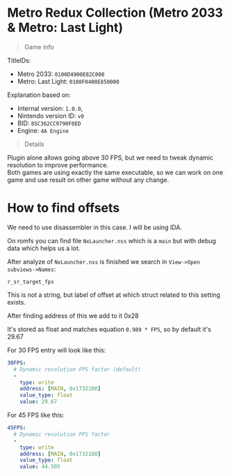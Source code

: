 # Metro Redux Collection (Metro 2033 & Metro: Last Light)

> Game info

TitleIDs: 
- Metro 2033: `0100D4900E82C000`
- Metro: Last Light: `0100F0400E850000`

Explanation based on:
- Internal version: `1.0.0`, 
- Nintendo version ID: `v0`
- BID: `85C362CC9790F0ED`
- Engine: `4A Engine`

> Details

Plugin alone allows going above 30 FPS, but we need to tweak dynamic resolution to improve performance.<br>
Both games are using exactly the same executable, so we can work on one game and use result on other game without any change.


# How to find offsets

We need to use disassembler in this case. I will be using IDA.

On romfs you can find file `NxLauncher.nss` which is a `main` but with debug data which helps us a lot.

After analyze of `NxLauncher.nss` is finished we search in `View->Open subviews->Names`:
```
r_sr_target_fps
```

This is not a string, but label of offset at which struct related to this setting exists.

After finding address of this we add to it 0x28

It's stored as float and matches equation `0.989 * FPS`, so by default it's 29.67

For 30 FPS entry will look like this:
```yaml
30FPS:
  # Dynamic resolution FPS factor (default)
  -
    type: write
    address: [MAIN, 0x17321D8]
    value_type: float
    value: 29.67
```

For 45 FPS like this:
```yaml
45FPS:
  # Dynamic resolution FPS factor
  -
    type: write
    address: [MAIN, 0x17321D8]
    value_type: float
    value: 44.505
```
